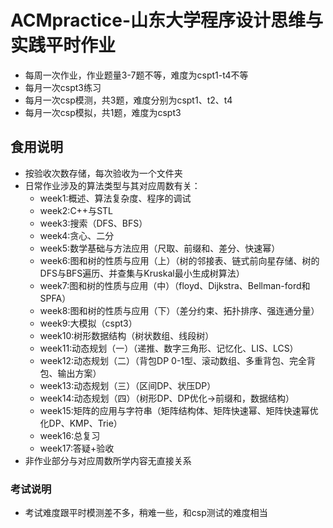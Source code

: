 # ACMpractice-山东大学程序设计思维与实践平时作业


* 每周一次作业，作业题量3-7题不等，难度为cspt1-t4不等
* 每月一次cspt3练习
* 每月一次csp模测，共3题，难度分别为cspt1、t2、t4
* 每月一次csp模拟，共1题，难度为cspt3



## 食用说明

* 按验收次数存储，每次验收为一个文件夹
* 日常作业涉及的算法类型与其对应周数有关：
  * week1:概述、算法复杂度、程序的调试
  * week2:C++与STL
  * week3:搜索（DFS、BFS）
  * week4:贪心、二分
  * week5:数学基础与方法应用（尺取、前缀和、差分、快速幂）
  * week6:图和树的性质与应用（上）（树的邻接表、链式前向星存储、树的DFS与BFS遍历、并查集与Kruskal最小生成树算法）
  * week7:图和树的性质与应用（中）（floyd、Dijkstra、Bellman-ford和SPFA）
  * week8:图和树的性质与应用（下）（差分约束、拓扑排序、强连通分量）
  * week9:大模拟（cspt3）
  * week10:树形数据结构（树状数组、线段树）
  * week11:动态规划（一）（递推、数字三角形、记忆化、LIS、LCS）
  * week12:动态规划（二）（背包DP 0-1型、滚动数组、多重背包、完全背包、输出方案）
  * week13:动态规划（三）（区间DP、状压DP）
  * week14:动态规划（四）（树形DP、DP优化->前缀和，数据结构）
  * week15:矩阵的应用与字符串（矩阵结构体、矩阵快速幂、矩阵快速幂优化DP、KMP、Trie）
  * week16:总复习
  * week17:答疑+验收
* 非作业部分与对应周数所学内容无直接关系

### 考试说明

* 考试难度跟平时模测差不多，稍难一些，和csp测试的难度相当


